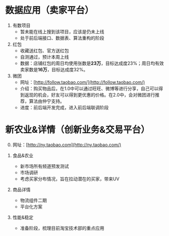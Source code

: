 # 数据应用（卖家平台）

1. 有数项目
	* 暂未能在线上搜到该项目，应该是仍未上线
	* 处于前后端接口、数据表、算法重构的阶段
2. 红包
	* 收藏送红包、官方送红包
	* 自测通过，预计本周上线
	* 数据：店铺红包的周日均使用张数是**23万**，目标达成度23%；周日均有效卖家数是**16万**，目标达成度32%。
3. 微团
	* 网址：[http://follow.taobao.com/](http://follow.taobao.com/)
	* 介绍：购买物品后，在1.0中可以通过旺旺、微博等进行分享，自己可以得到返现的机会，好友可以得到更优惠的价格。在2.0中，会对微团进行推荐，算法由仲宁支持。
	* 进度：前后端开发完成，进入前后端联调阶段


# 新农业&详情（创新业务&交易平台）

0. 网址：[http://ny.taobao.com](http://ny.taobao.com/)

1. 食品&农业
	* 新市场所有频道预发测试
	* 市场调研
	* 考虑买家分布情况，旨在拉动潜在的买家，带来UV
2. 商品详情
	* 物流组件二期
	* 平台化方案
3. 性能&稳定
	* 准备阶段，梳理目前淘宝技术部的重点应用
